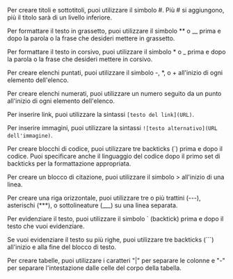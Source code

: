 Per creare titoli e sottotitoli, puoi utilizzare il simbolo #. Più # si aggiungono, più il titolo sarà di un livello inferiore.

Per formattare il testo in grassetto, puoi utilizzare il simbolo ** o __ prima e dopo la parola o la frase che desideri mettere in grassetto.

Per formattare il testo in corsivo, puoi utilizzare il simbolo * o _ prima e dopo la parola o la frase che desideri mettere in corsivo.

Per creare elenchi puntati, puoi utilizzare il simbolo -, *, o + all'inizio di ogni elemento dell'elenco.

Per creare elenchi numerati, puoi utilizzare un numero seguito da un punto all'inizio di ogni elemento dell'elenco.

Per inserire link, puoi utilizzare la sintassi ```[testo del link](URL)```.

Per inserire immagini, puoi utilizzare la sintassi ```![testo alternativo](URL dell'immagine)```.

Per creare blocchi di codice, puoi utilizzare tre backticks (`) prima e dopo il codice. 
Puoi specificare anche il linguaggio del codice dopo il primo set di backticks per la formattazione appropriata.

Per creare un blocco di citazione, puoi utilizzare il simbolo > all'inizio di una linea.

Per creare una riga orizzontale, puoi utilizzare tre o più trattini (---), asterischi (***), o sottolineature (___) su una linea separata.

Per evidenziare il testo, puoi utilizzare il simbolo ` (backtick) prima e dopo il testo che vuoi evidenziare.

 Se vuoi evidenziare il testo su più righe, puoi utilizzare tre backticks (```) all'inizio e alla fine del blocco di testo.

 Per creare tabelle, puoi utilizzare i caratteri "|" per separare le colonne e "-" per separare l'intestazione dalle celle del corpo della tabella.